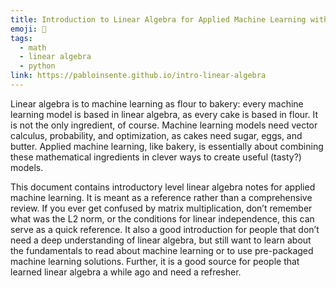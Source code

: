 ```yaml
---
title: Introduction to Linear Algebra for Applied Machine Learning with Python
emoji: 🧮
tags:
  - math
  - linear algebra
  - python
link: https://pabloinsente.github.io/intro-linear-algebra
---
```


Linear algebra is to machine learning as flour to bakery: every machine learning model is based in linear algebra, as every cake is based in flour. It is not the only ingredient, of course. Machine learning models need vector calculus, probability, and optimization, as cakes need sugar, eggs, and butter. Applied machine learning, like bakery, is essentially about combining these mathematical ingredients in clever ways to create useful (tasty?) models.

This document contains introductory level linear algebra notes for applied machine learning. It is meant as a reference rather than a comprehensive review. If you ever get confused by matrix multiplication, don’t remember what was the L2 norm, or the conditions for linear independence, this can serve as a quick reference. It also a good introduction for people that don’t need a deep understanding of linear algebra, but still want to learn about the fundamentals to read about machine learning or to use pre-packaged machine learning solutions. Further, it is a good source for people that learned linear algebra a while ago and need a refresher.
